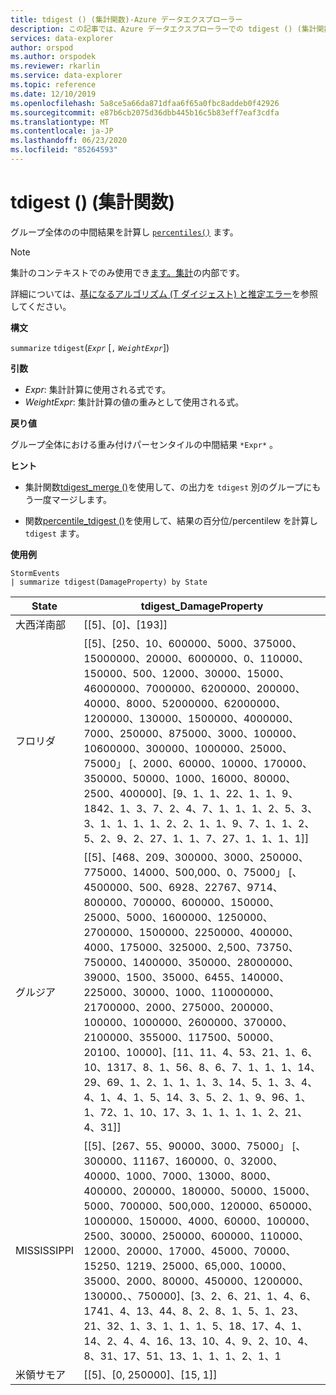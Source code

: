 ```yaml
---
title: tdigest () (集計関数)-Azure データエクスプローラー
description: この記事では、Azure データエクスプローラーでの tdigest () (集計関数) について説明します。
services: data-explorer
author: orspod
ms.author: orspodek
ms.reviewer: rkarlin
ms.service: data-explorer
ms.topic: reference
ms.date: 12/10/2019
ms.openlocfilehash: 5a8ce5a66da871dfaa6f65a0fbc8addeb0f42926
ms.sourcegitcommit: e87b6cb2075d36dbb445b16c5b83eff7eaf3cdfa
ms.translationtype: MT
ms.contentlocale: ja-JP
ms.lasthandoff: 06/23/2020
ms.locfileid: "85264593"
---
```

# <a name="tdigest-aggregation-function"></a>tdigest () (集計関数)

グループ全体のの中間結果を計算し [`percentiles()`](percentiles-aggfunction.md) ます。

> [!NOTE]
> 集計のコンテキストでのみ使用でき[ます。集計](summarizeoperator.md)の内部です。

詳細については、[基になるアルゴリズム (T ダイジェスト) と推定エラー](percentiles-aggfunction.md#estimation-error-in-percentiles)を参照してください。

**構文**

`summarize` `tdigest`(*`Expr`* [`,` *`WeightExpr`*])

**引数**

* *Expr*: 集計計算に使用される式です。
* *WeightExpr*: 集計計算の値の重みとして使用される式。

    
**戻り値**

グループ全体における重み付けパーセンタイルの中間結果 `*Expr*` 。
 
 
**ヒント**

* 集計関数[tdigest_merge ()](tdigest-merge-aggfunction.md)を使用して、の出力を `tdigest` 別のグループにもう一度マージします。

* 関数[percentile_tdigest ()](percentile-tdigestfunction.md)を使用して、結果の百分位/percentilew を計算し `tdigest` ます。

**使用例**

<!-- csl: https://help.kusto.windows.net:443/Samples -->
```kusto
StormEvents
| summarize tdigest(DamageProperty) by State
```

|State|tdigest_DamageProperty|
|---|---|
|大西洋南部|[[5]、[0]、[193]]|
|フロリダ|[[5]、[250、10、600000、5000、375000、15000000、20000、6000000、0、110000、150000、500、12000、30000、15000、46000000、7000000、6200000、200000、40000、8000、52000000、62000000、1200000、130000、1500000、4000000、7000、250000、875000、3000、100000、10600000、300000、1000000、25000、75000」 [、2000、60000、10000、170000、350000、50000、1000、16000、80000、2500、400000]、[9、1、1、22、1、1、9、1842、1、3、7、2、4、7、1、1、1、2、5、3、3、1、1、1、1、2、2、1、1、9、7、1、1、2、5、2、9、2、27、1、1、7、27、1、1、1、1]]|
|グルジア|[[5]、[468、209、300000、3000、250000、775000、14000、500,000、0、75000」 [、4500000、500、6928、22767、9714、800000、700000、600000、150000、25000、5000、1600000、1250000、2700000、1500000、2250000、400000、4000、175000、325000、2,500、73750、750000、1400000、350000、28000000、39000、1500、35000、6455、140000、225000、30000、1000、110000000、21700000、2000、275000、200000、100000、1000000、2600000、370000、2100000、355000、117500、50000、20100、10000]、[11、11、4、53、21、1、6、10、1317、8、1、56、8、6、7、1、1、1、14、29、69、1、2、1、1、1、3、14、5、1、3、4、4、1、4、1、5、14、3、5、2、1、9、96、1、1、72、1、10、17、3、1、1、1、1、2、21、4、31]]|
|MISSISSIPPI|[[5]、[267、55、90000、3000、75000」 [、300000、11167、160000、0、32000、40000、1000、7000、13000、8000、400000、200000、180000、50000、15000、5000、700000、500,000、120000、650000、1000000、150000、4000、60000、100000、2500、30000、250000、600000、110000、12000、20000、17000、45000、70000、15250、1219、25000、65,000、10000、35000、2000、80000、450000、1200000、130000、、750000]、[3、2、6、21、1、4、6、1741、4、13、44、8、2、8、1、5、1、23、21、32、1、3、1、1、1、5、18、17、4、1、14、2、4、4、16、13、10、4、9、2、10、4、8、31、17、51、13、1、1、1、2、1、1|
|米領サモア|[[5]、[0, 250000]、[15, 1]]|
